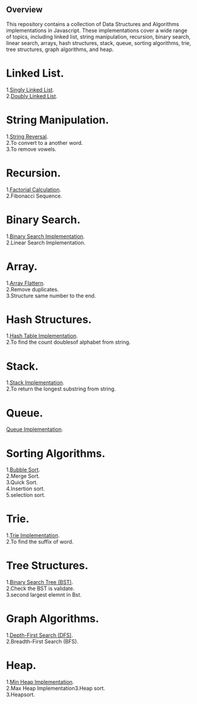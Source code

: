 ## Overview

This repository contains a collection of Data Structures and Algorithms implementations in Javascript. These implementations cover a wide range of topics, including linked list, string manipulation, recursion, binary search, linear search, arrays, hash structures, stack, queue, sorting algorithms, trie, tree structures, graph algorithms, and heap.  

# Linked List.    
1.[Singly Linked List](linkedlist.js).   
2.[Doubly Linked List](doublylinked.js).    

# String Manipulation.    
1.[String Reversal](string.js).    
2.To convert to a another word.     
3.To remove vowels.  

# Recursion.    
1.[Factorial Calculation](recursion.js).    
2.Fibonacci Sequence.    

# Binary Search.  
1.[Binary Search Implementation](binarysearch.js).  
2.Linear Search Implementation.  

# Array.  
1.[Array Flattern](array.js).  
2.Remove duplicates.  
3.Structure same number to the end.  

# Hash Structures.  
1.[Hash Table Implementation](hash.js).  
2.To find the count doublesof alphabet from string.  

# Stack.  
1.[Stack Implementation](stack).  
2.To return the longest substring from string.  

# Queue.  
[Queue Implementation](queue.js).  

# Sorting Algorithms.  
1.[Bubble Sort](sort.js).  
2.Merge Sort.  
3.Quick Sort.  
4.Insertion sort.  
5.selection sort.  

# Trie.  
1.[Trie Implementation](trei.js).    
2.To find the suffix of word.  

# Tree Structures.  
1.[Binary Search Tree (BST)](binaryserachtree.js).  
2.Check the BST is validate.   
3.second largest elemnt in Bst.  

# Graph Algorithms.  
1.[Depth-First Search (DFS)](graph.js).  
2.Breadth-First Search (BFS).  

# Heap.  
1.[Min Heap Implementation](Heap.js).  
2.Max Heap Implementation3.Heap sort.  
3.Heapsort.  
